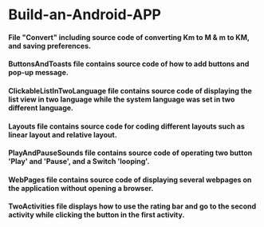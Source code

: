 # Build-an-Android-APP

#### File "Convert" including source code of converting Km to M & m to KM, and saving preferences.
#### ButtonsAndToasts file contains source code of how to add buttons and pop-up message.
#### ClickableListInTwoLanguage file contains source code of displaying the list view in two language while the system language was set in two different language.
#### Layouts file contains source code for coding different layouts such as linear layout and relative layout.
#### PlayAndPauseSounds file contains source code of operating two button 'Play' and 'Pause', and a Switch 'looping'.
#### WebPages file contains source code of displaying several webpages on the application without opening a browser.
#### TwoActivities file displays how to use the rating bar and go to the second activity while clicking the button in the first activity.
